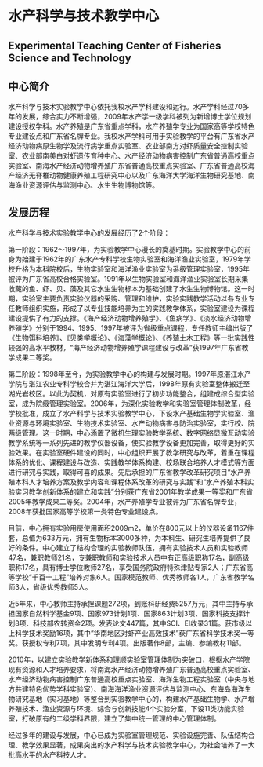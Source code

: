 # 水产科学与技术教学中心

## Experimental Teaching Center of Fisheries Science and Technology

## 中心简介

水产科学与技术实验教学中心依托我校水产学科建设和运行。水产学科经过70多年的发展，综合实力不断增强，2009年水产学一级学科被列为新增博士学位规划建设授权学科。水产养殖是广东省重点学科，水产养殖学专业为国家高等学校特色专业建设点和广东省名牌专业。我校水产学科可用于实验教学的平台有广东省水产经济动物病原生物学及流行病学重点实验室、农业部南方对虾质量安全控制实验室、农业部南美白对虾遗传育种中心、水产经济动物病害控制广东省普通高校重点实验室、南海水产经济动物增养殖广东省普通高校重点实验室、广东省普通高校海产经济无脊椎动物健康养殖工程研究中心以及广东海洋大学海洋生物研究基地、南海渔业资源评估与监测中心、水生生物博物馆等。



## 发展历程

水产科学与技术实验教学中心的发展经历了2个阶段：

第一阶段：1962～1997年，为实验教学中心漫长的奠基时期。实验教学中心的前身为始建于1962年的广东水产专科学校生物实验室和海洋渔业实验室，1979年学校升格为本科院校后，生物实验室和海洋渔业实验室为系级管理实验室，1995年被评为广东省高校合格实验室。1991年以生物实验室和海洋渔业实验室长期采集收藏的鱼、虾、贝、藻及其它水生生物标本为基础创建了水生生物博物馆。这一时期，实验室主要负责实验仪器的采购、管理和维护，实验实践教学活动以各专业专任教师组织实施，形成了以专业技能培养为主的实践教学体系，实验室建设为课程建设提供了有力的支撑。《海产经济动物增养殖学》、《鱼病学》、《淡水经济动物增养殖学》分别于1994、1995、1997年被评为省级重点课程，专任教师主编出版了《生物饵料培养》、《贝类学概论》、《海藻学概论》、《养殖土木工程》等一批实践性较强的高水平教材，“海产经济动物增养殖学课程建设与改革”获1997年广东省教学成果二等奖。

第二阶段：1998年至今，为实验教学中心的构建与发展时期。1997年原湛江水产学院与湛江农业专科学校合并为湛江海洋大学后，1998年原有实验室整体搬迁至湖光岩校区。以此为契机，对原有实验室进行了初步功能整合，组建成综合型实验室，成为院级管理实验室。2006年，为深化实验教学和实验室管理体制改革，经学校批准，成立了水产科学与技术实验教学中心，下设水产基础生物学实验室、渔业资源与环境实验室、生物技术实验室、水产动物病害与防治实验室，实行校、院两级管理。这一时期，中心添置了微机生理实验教学系统、数字网络显微互动实验教学系统等一系列先进的教学仪器设备，使实验教学设备更加完善，取得更好的实验效果。在实验室硬件建设的同时，中心组织开展了教学研究与改革，着重在课程体系的优化、课程建设与改造、实践教学体系构建、校场联合培养人才模式等方面进行研究与实践，取得可喜的成果。先后承担的广东省教学改革研究项目“水产养殖本科人才培养方案及教学内容和课程体系改革的研究与实践”和“水产养殖本科实验实习教学创新体系的建立和实践”分别获广东省2001年教学成果一等奖和广东省2005年教学成果二等奖。2004年，水产养殖学专业被评为广东省名牌专业，2008年获批国家高等学校第一类特色专业建设点。

目前，中心拥有实验用房使用面积2009m2，单价在800元以上的仪器设备1167件套，总值为633万元，拥有生物标本3000多种，为本科生、研究生培养提供了良好的条件。中心建立了结构合理的实验教师队伍，拥有实验技术人员和实验教师47名，兼职教师21名，专兼职教师和实验技术人员中有正高级职称17名，副高级职称17名，具有博士学位教师27名，享受国务院政府特殊津贴专家2人；广东省高等学校“千百十工程”培养对象6人。国家模范教师、优秀教师各1人，广东省教学名师3人，省级优秀教师5人。

近5年来，中心教师主持承担课题272项，到账科研经费5257万元，其中主持与承担国家自然科学基金9项、国家973计划1项、国家863计划3项、国家科技支撑计划8项、科技部农转资金2项。发表论文447篇，其中SCI、EI收录31篇。获市级以上科学技术奖励16项，其中“华南地区对虾产业高效技术”获广东省科学技术奖一等奖。获授权专利7项，其中发明专利4项。出版著作8部，主编、参编教材11部。

2010年，以建立实验教学新体系和理顺实验室管理体制为突破口，根据水产学院现有资源和人才培养要求，将南海水产经济动物增养殖广东普通高校重点实验室、水产经济动物病害控制广东普通高校重点实验室、海洋生物工程实验室（中央与地方共建特色优势学科实验室）、南海海洋渔业资源评估与监测中心、东海岛海洋生物研究基地（实习基地）等整合到实验教学中心的，构建水产基础生物学、水产增养殖技术、渔业资源与环境、综合与创新技能4个实验分室，下设11类功能实验室，打破原有的二级学科界限，建立了集中统一管理的中心管理体制。

经过多年的建设与发展，中心已成为实验室管理规范、实验设施完善、队伍结构合理、教学效果显著，成果突出的水产科学与技术实验教学中心，为社会培养了一大批高水平的水产科技人才。
